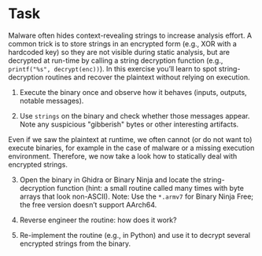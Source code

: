 # Task

Malware often hides context-revealing strings to increase analysis effort. A common trick is to store strings in an encrypted form (e.g., XOR with a hardcoded key) so they are not visible during static analysis, but are decrypted at run-time by calling a string decryption function (e.g., `printf("%s", decrypt(enc))`). In this exercise you’ll learn to spot string-decryption routines and recover the plaintext without relying on execution.

1. Execute the binary once and observe how it behaves (inputs, outputs, notable messages).

2. Use `strings` on the binary and check whether those messages appear. Note any suspicious "gibberish" bytes or other interesting artifacts.

Even if we saw the plaintext at runtime, we often cannot (or do not want to) execute binaries, for example in the case of malware or a missing execution environment. Therefore, we now take a look how to statically deal with encrypted strings.

3. Open the binary in Ghidra or Binary Ninja and locate the string-decryption function (hint: a small routine called many times with byte arrays that look non-ASCII). Note: Use the `*.armv7` for Binary Ninja Free; the free version doesn’t support AArch64.

4. Reverse engineer the routine: how does it work?

5. Re-implement the routine (e.g., in Python) and use it to decrypt several encrypted strings from the binary.